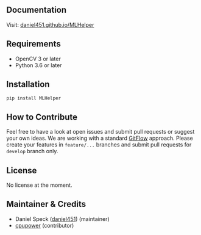 ## Documentation

Visit: [daniel451.github.io/MLHelper](https://daniel451.github.io/MLHelper/)


## Requirements

 * OpenCV 3 or later
 * Python 3.6 or later


## Installation

`pip install MLHelper`


## How to Contribute

Feel free to have a look at open issues and submit pull requests or suggest your own ideas. We are working with a standard [GitFlow](https://www.gitflow.com/) approach. Please create your features in ``feature/...`` branches and submit pull requests for ``develop`` branch only.


## License

No license at the moment.


## Maintainer & Credits

* Daniel Speck ([daniel451](https://github.com/Daniel451)) (maintainer)
* [cpupower](https://github.com/cpupower) (contributor)
